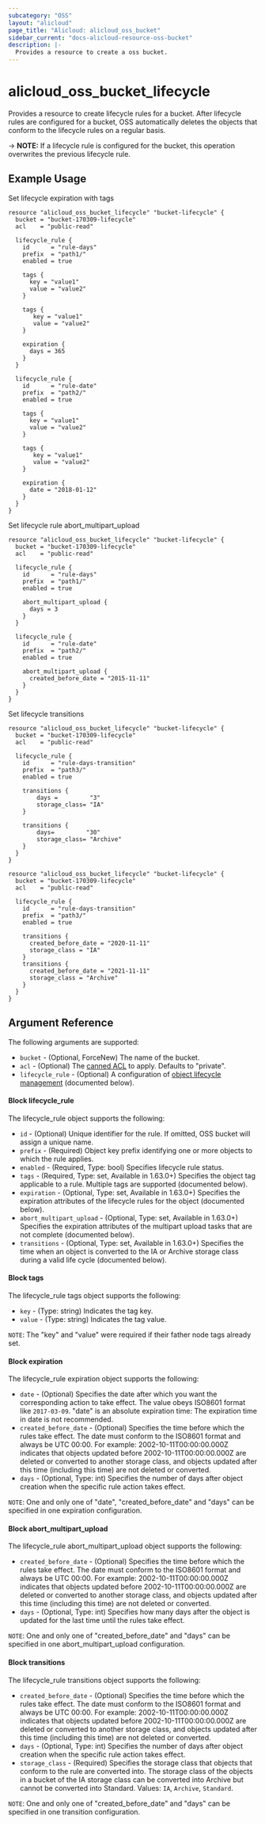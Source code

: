```yaml
---
subcategory: "OSS"
layout: "alicloud"
page_title: "Alicloud: alicloud_oss_bucket"
sidebar_current: "docs-alicloud-resource-oss-bucket"
description: |-
  Provides a resource to create a oss bucket.
---
```


# alicloud\_oss\_bucket\_lifecycle

Provides a resource to create lifecycle rules for a bucket. After lifecycle rules are configured for a bucket, OSS automatically deletes the objects that conform to the lifecycle rules on a regular basis.

-> **NOTE:** If a lifecycle rule is configured for the bucket, this operation overwrites the previous lifecycle rule.


## Example Usage

Set lifecycle expiration with tags

```
resource "alicloud_oss_bucket_lifecycle" "bucket-lifecycle" {
  bucket = "bucket-170309-lifecycle"
  acl    = "public-read"

  lifecycle_rule {
    id      = "rule-days"
    prefix  = "path1/"
    enabled = true

    tags {
      key = "value1"
      value = "value2"
    }

    tags {
       key = "value1"
       value = "value2"
    }

    expiration {
      days = 365
    }
  }

  lifecycle_rule {
    id      = "rule-date"
    prefix  = "path2/"
    enabled = true

    tags {
      key = "value1"
      value = "value2"
    }

    tags {
       key = "value1"
       value = "value2"
    }

    expiration {
      date = "2018-01-12"
    }
  }
}
```

Set lifecycle rule abort_multipart_upload

```
resource "alicloud_oss_bucket_lifecycle" "bucket-lifecycle" {
  bucket = "bucket-170309-lifecycle"
  acl    = "public-read"

  lifecycle_rule {
    id      = "rule-days"
    prefix  = "path1/"
    enabled = true

    abort_multipart_upload {
      days = 3
    }
  }

  lifecycle_rule {
    id      = "rule-date"
    prefix  = "path2/"
    enabled = true

    abort_multipart_upload {
      created_before_date = "2015-11-11"
    }
  }
}
```

Set lifecycle transitions

```
resource "alicloud_oss_bucket_lifecycle" "bucket-lifecycle" {
  bucket = "bucket-170309-lifecycle"
  acl    = "public-read"

  lifecycle_rule {
    id      = "rule-days-transition"
    prefix  = "path3/"
    enabled = true

    transitions {
        days =         "3"
        storage_class= "IA"
    }

    transitions {
        days=         "30"
        storage_class= "Archive"
    }
  }
}

resource "alicloud_oss_bucket_lifecycle" "bucket-lifecycle" {
  bucket = "bucket-170309-lifecycle"
  acl    = "public-read"

  lifecycle_rule {
    id      = "rule-days-transition"
    prefix  = "path3/"
    enabled = true

    transitions {
      created_before_date = "2020-11-11"
      storage_class = "IA"
    }
    transitions {
      created_before_date = "2021-11-11"
      storage_class = "Archive"
    }
  }
}
```


## Argument Reference

The following arguments are supported:

* `bucket` - (Optional, ForceNew) The name of the bucket.
* `acl` - (Optional) The [canned ACL](https://www.alibabacloud.com/help/doc-detail/31898.htm) to apply. Defaults to "private".
* `lifecycle_rule` - (Optional) A configuration of [object lifecycle management](https://www.alibabacloud.com/help/doc-detail/31904.htm) (documented below).

#### Block lifecycle_rule

The lifecycle_rule object supports the following:

* `id` - (Optional) Unique identifier for the rule. If omitted, OSS bucket will assign a unique name.
* `prefix` - (Required) Object key prefix identifying one or more objects to which the rule applies.
* `enabled` - (Required, Type: bool) Specifies lifecycle rule status.
* `tags` - (Required, Type: set, Available in 1.63.0+) Specifies the object tag applicable to a rule. Multiple tags are supported (documented below).
* `expiration` - (Optional, Type: set, Available in 1.63.0+) Specifies the expiration attributes of the lifecycle rules for the object (documented below).
* `abort_multipart_upload` - (Optional, Type: set, Available in 1.63.0+) Specifies the expiration attributes of the multipart upload tasks that are not complete (documented below).
* `transitions` - (Optional, Type: set, Available in 1.63.0+) Specifies the time when an object is converted to the IA or Archive storage class during a valid life cycle (documented below).

#### Block tags

The lifecycle_rule tags object supports the following:

* `key` - (Type: string) Indicates the tag key.
* `value` - (Type: string) Indicates the tag value.

`NOTE`: The "key" and "value" were required if their father node tags already set.

#### Block expiration

The lifecycle_rule expiration object supports the following:

* `date` - (Optional) Specifies the date after which you want the corresponding action to take effect. The value obeys ISO8601 format like `2017-03-09`. "date" is an absolute expiration time: The expiration time in date is not recommended.
* `created_before_date` - (Optional) Specifies the time before which the rules take effect. The date must conform to the ISO8601 format and always be UTC 00:00. For example: 2002-10-11T00:00:00.000Z indicates that objects updated before 2002-10-11T00:00:00.000Z are deleted or converted to another storage class, and objects updated after this time (including this time) are not deleted or converted.
* `days` - (Optional, Type: int) Specifies the number of days after object creation when the specific rule action takes effect.

`NOTE`: One and only one of "date", "created_before_date" and "days" can be specified in one expiration configuration.

#### Block abort_multipart_upload

The lifecycle_rule abort_multipart_upload object supports the following:

* `created_before_date` - (Optional) Specifies the time before which the rules take effect. The date must conform to the ISO8601 format and always be UTC 00:00. For example: 2002-10-11T00:00:00.000Z indicates that objects updated before 2002-10-11T00:00:00.000Z are deleted or converted to another storage class, and objects updated after this time (including this time) are not deleted or converted.
* `days` - (Optional, Type: int) Specifies how many days after the object is updated for the last time until the rules take effect.

`NOTE`: One and only one of "created_before_date" and "days" can be specified in one abort_multipart_upload configuration.

#### Block transitions

The lifecycle_rule transitions object supports the following:

* `created_before_date` - (Optional) Specifies the time before which the rules take effect. The date must conform to the ISO8601 format and always be UTC 00:00. For example: 2002-10-11T00:00:00.000Z indicates that objects updated before 2002-10-11T00:00:00.000Z are deleted or converted to another storage class, and objects updated after this time (including this time) are not deleted or converted.
* `days` - (Optional, Type: int) Specifies the number of days after object creation when the specific rule action takes effect.
* `storage_class` - (Required) Specifies the storage class that objects that conform to the rule are converted into. The storage class of the objects in a bucket of the IA storage class can be converted into Archive but cannot be converted into Standard. Values: `IA`, `Archive`, `Standard`. 

`NOTE`: One and only one of "created_before_date" and "days" can be specified in one transition configuration.
